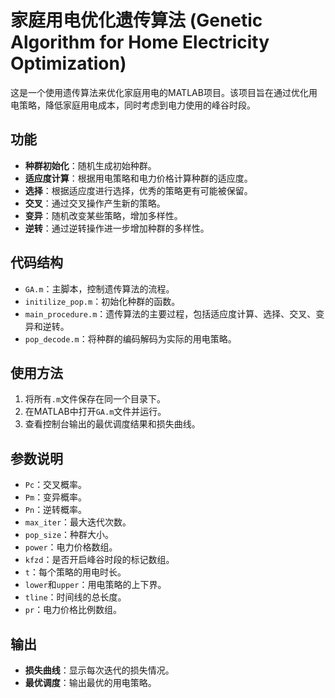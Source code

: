 # 家庭用电优化遗传算法 (Genetic Algorithm for Home Electricity Optimization)

这是一个使用遗传算法来优化家庭用电的MATLAB项目。该项目旨在通过优化用电策略，降低家庭用电成本，同时考虑到电力使用的峰谷时段。

## 功能

- **种群初始化**：随机生成初始种群。
- **适应度计算**：根据用电策略和电力价格计算种群的适应度。
- **选择**：根据适应度进行选择，优秀的策略更有可能被保留。
- **交叉**：通过交叉操作产生新的策略。
- **变异**：随机改变某些策略，增加多样性。
- **逆转**：通过逆转操作进一步增加种群的多样性。

## 代码结构

- `GA.m`：主脚本，控制遗传算法的流程。
- `initilize_pop.m`：初始化种群的函数。
- `main_procedure.m`：遗传算法的主要过程，包括适应度计算、选择、交叉、变异和逆转。
- `pop_decode.m`：将种群的编码解码为实际的用电策略。

## 使用方法

1. 将所有`.m`文件保存在同一个目录下。
2. 在MATLAB中打开`GA.m`文件并运行。
3. 查看控制台输出的最优调度结果和损失曲线。

## 参数说明

- `Pc`：交叉概率。
- `Pm`：变异概率。
- `Pn`：逆转概率。
- `max_iter`：最大迭代次数。
- `pop_size`：种群大小。
- `power`：电力价格数组。
- `kfzd`：是否开启峰谷时段的标记数组。
- `t`：每个策略的用电时长。
- `lower`和`upper`：用电策略的上下界。
- `tline`：时间线的总长度。
- `pr`：电力价格比例数组。

## 输出

- **损失曲线**：显示每次迭代的损失情况。
- **最优调度**：输出最优的用电策略。
